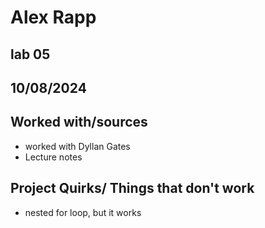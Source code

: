 # Alex Rapp
## lab 05
## 10/08/2024
## Worked with/sources 
* worked with Dyllan Gates
* Lecture notes
## Project Quirks/ Things that don't work
* nested for loop, but it works
